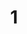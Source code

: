 ---
hide: true
# group: true
# groupIndex: 1
# collapsed: true
createtime: 2024/6/10
title: 1
outline: [2,3]
categories:
 - 1
tags:
 - 1
---